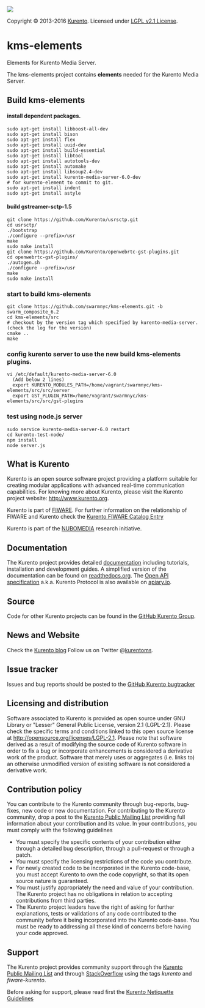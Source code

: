 [![][KurentoImage]][Kurento]

Copyright © 2013-2016 [Kurento]. Licensed under [LGPL v2.1 License].

kms-elements
============

Elements for Kurento Media Server.

The kms-elements project contains **elements** needed for the Kurento Media
Server.


Build kms-elements
-------
#### install dependent packages.
```
sudo apt-get install libboost-all-dev
sudo apt-get install bison
sudo apt-get install flex
sudo apt-get install uuid-dev
sudo apt-get install build-essential
sudo apt-get install libtool
sudo apt-get install autotools-dev 
sudo apt-get install automake
sudo apt-get install libsoup2.4-dev
sudo apt-get install kurento-media-server-6.0-dev 
# for kurento-element to commit to git.
sudo apt-get install indent
sudo apt-get install astyle
```

#### build gstreamer-sctp-1.5
```
git clone https://github.com/Kurento/usrsctp.git
cd usrsctp/
./bootstrap
./configure --prefix=/usr
make
sudo make install
git clone https://github.com/Kurento/openwebrtc-gst-plugins.git
cd openwebrtc-gst-plugins/
./autogen.sh
./configure --prefix=/usr
make
sudo make install
```

### start to build kms-elements
```
git clone https://github.com/swarmnyc/kms-elements.git -b swarm_composite_6.2
cd kms-elements/src
# checkout by the version tag which specified by kurento-media-server.(check the log for the version)
cmake ..
make
```

### config kurento server to use the new build kms-elements plugins.
```
vi /etc/default/kurento-media-server-6.0
  (Add below 2 lines)
  export KURENTO_MODULES_PATH=/home/vagrant/swarmnyc/kms-elements/src/src/server
  export GST_PLUGIN_PATH=/home/vagrant/swarmnyc/kms-elements/src/src/gst-plugins
```

### test using node.js server
```
sudo service kurento-media-server-6.0 restart
cd kurento-test-node/
npm install
node server.js 
```



What is Kurento
---------------

Kurento is an open source software project providing a platform suitable 
for creating modular applications with advanced real-time communication
capabilities. For knowing more about Kurento, please visit the Kurento
project website: http://www.kurento.org.

Kurento is part of [FIWARE]. For further information on the relationship of 
FIWARE and Kurento check the [Kurento FIWARE Catalog Entry]

Kurento is part of the [NUBOMEDIA] research initiative.

Documentation
-------------

The Kurento project provides detailed [documentation] including tutorials,
installation and development guides. A simplified version of the documentation
can be found on [readthedocs.org]. The [Open API specification] a.k.a. Kurento
Protocol is also available on [apiary.io].

Source
------

Code for other Kurento projects can be found in the [GitHub Kurento Group].

News and Website
----------------

Check the [Kurento blog]
Follow us on Twitter @[kurentoms].

Issue tracker
-------------

Issues and bug reports should be posted to the [GitHub Kurento bugtracker]

Licensing and distribution
--------------------------

Software associated to Kurento is provided as open source under GNU Library or
"Lesser" General Public License, version 2.1 (LGPL-2.1). Please check the
specific terms and conditions linked to this open source license at
http://opensource.org/licenses/LGPL-2.1. Please note that software derived as a
result of modifying the source code of Kurento software in order to fix a bug
or incorporate enhancements is considered a derivative work of the product.
Software that merely uses or aggregates (i.e. links to) an otherwise unmodified
version of existing software is not considered a derivative work.

Contribution policy
-------------------

You can contribute to the Kurento community through bug-reports, bug-fixes, new
code or new documentation. For contributing to the Kurento community, drop a
post to the [Kurento Public Mailing List] providing full information about your
contribution and its value. In your contributions, you must comply with the
following guidelines

* You must specify the specific contents of your contribution either through a
  detailed bug description, through a pull-request or through a patch.
* You must specify the licensing restrictions of the code you contribute.
* For newly created code to be incorporated in the Kurento code-base, you must
  accept Kurento to own the code copyright, so that its open source nature is
  guaranteed.
* You must justify appropriately the need and value of your contribution. The
  Kurento project has no obligations in relation to accepting contributions
  from third parties.
* The Kurento project leaders have the right of asking for further
  explanations, tests or validations of any code contributed to the community
  before it being incorporated into the Kurento code-base. You must be ready to
  addressing all these kind of concerns before having your code approved.

Support
-------

The Kurento project provides community support through the  [Kurento Public
Mailing List] and through [StackOverflow] using the tags *kurento* and
*fiware-kurento*.

Before asking for support, please read first the [Kurento Netiquette Guidelines]

[documentation]: http://www.kurento.org/documentation
[FIWARE]: http://www.fiware.org
[GitHub Kurento bugtracker]: https://github.com/Kurento/bugtracker/issues
[GitHub Kurento Group]: https://github.com/kurento
[kurentoms]: http://twitter.com/kurentoms
[Kurento]: http://kurento.org
[Kurento Blog]: http://www.kurento.org/blog
[Kurento FIWARE Catalog Entry]: http://catalogue.fiware.org/enablers/stream-oriented-kurento
[Kurento Netiquette Guidelines]: http://www.kurento.org/blog/kurento-netiquette-guidelines
[Kurento Public Mailing list]: https://groups.google.com/forum/#!forum/kurento
[KurentoImage]: https://secure.gravatar.com/avatar/21a2a12c56b2a91c8918d5779f1778bf?s=120
[LGPL v2.1 License]: http://www.gnu.org/licenses/lgpl-2.1.html
[NUBOMEDIA]: http://www.nubomedia.eu
[StackOverflow]: http://stackoverflow.com/search?q=kurento
[Read-the-docs]: http://read-the-docs.readthedocs.org/
[readthedocs.org]: http://kurento.readthedocs.org/
[Open API specification]: http://kurento.github.io/doc-kurento/
[apiary.io]: http://docs.streamoriented.apiary.io/
